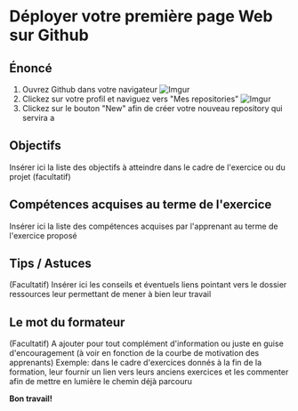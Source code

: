 # Déployer votre première page Web sur Github
## Énoncé
1. Ouvrez Github dans votre navigateur
![Imgur](https://i.imgur.com/J4cZmiK.png)
2. Clickez sur votre profil et naviguez vers "Mes repositories"
![Imgur](https://i.imgur.com/0IrJWUJ.png)
3. Clickez sur le bouton "New" afin de créer votre nouveau repository qui servira a

## Objectifs
Insérer ici la liste des objectifs à atteindre dans le cadre de l'exercice ou du projet (facultatif)
## Compétences acquises au terme de l'exercice
Insérer ici la liste des compétences acquises par l'apprenant au terme de l'exercice proposé
## Tips / Astuces 
(Facultatif) Insérer ici les conseils et éventuels liens pointant vers le dossier ressources leur permettant de mener à bien leur travail
## Le mot du formateur
(Facultatif) A ajouter pour tout complément d'information ou juste en guise d'encouragement (à voir en fonction de la courbe de motivation des apprenants) 
Exemple: dans le cadre d'exercices donnés à la fin de la formation, leur fournir un lien vers leurs anciens exercices et les commenter afin de mettre en lumière le chemin déjà parcouru

**Bon travail!**